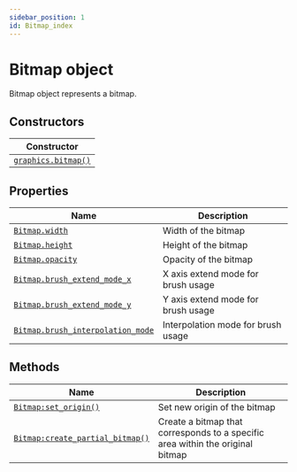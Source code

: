```yaml
---
sidebar_position: 1
id: Bitmap_index
---
```


# Bitmap object
Bitmap object represents a bitmap.

## Constructors
|Constructor|
|---|
|[`graphics.bitmap()`](/libs/graphics/graphics_bitmap)

## Properties
|Name|Description|
|-|-|
|[```Bitmap.width```](/libs/graphics/Bitmap/Bitmap_width)|Width of the bitmap|
|[```Bitmap.height```](/libs/graphics/Bitmap/Bitmap_height)|Height of the bitmap|
|[```Bitmap.opacity```](/libs/graphics/Bitmap/Bitmap_opacity)|Opacity of the bitmap|
|[```Bitmap.brush_extend_mode_x```](/libs/graphics/Bitmap/Bitmap_brush_extend_mode_x)|X axis extend mode for brush usage|
|[```Bitmap.brush_extend_mode_y```](/libs/graphics/Bitmap/Bitmap_brush_extend_mode_y)|Y axis extend mode for brush usage|
|[```Bitmap.brush_interpolation_mode```](/libs/graphics/Bitmap/Bitmap_brush_interpolation_mode)|Interpolation mode for brush usage|

## Methods
|Name|Description|
|-|-|
|[```Bitmap:set_origin()```](/libs/graphics/Bitmap/Bitmap-set_origin)|Set new origin of the bitmap|
|[```Bitmap:create_partial_bitmap()```](/libs/graphics/Bitmap/Bitmap-create_partial_bitmap)|Create a bitmap that corresponds to a specific area within the original bitmap
